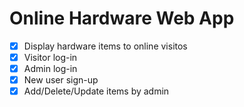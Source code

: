 # Online Hardware Web App

- [x] Display hardware items to online visitos
- [x] Visitor log-in
- [x] Admin log-in
- [x] New user sign-up
- [x] Add/Delete/Update items by admin
